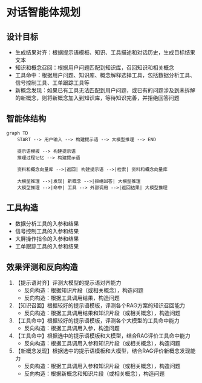 # 对话智能体规划

## 设计目标

- 生成结果对齐：根据提示语模板、知识、工具描述和对话历史，生成目标结果文本
- 知识和概念召回：根据用户问题匹配到知识库，召回知识和相关概念
- 工具命中：根据用户问题、知识库、概念解释选择工具，包括数据分析工具、信号控制工具、工单跟踪工具等
- 新概念发现：如果已有工具无法匹配到用户问题，或已有的问题涉及到未拆解的新概念，则将新概念加入到知识库，等待知识完善，并拒绝回答问题

## 智能体结构
```mermaid
graph TD
    START --> 用户输入 --> 构建提示语 --> 大模型推理 --> END

    提示语模板 --> 构建提示语
    推理过程记忆 --> 构建提示语

    资料和概念向量库 -->|返回| 构建提示语 -->|检索| 资料和概念向量库

    大模型推理 -->|发现| 新概念 -->|拒绝回答| 大模型推理
    大模型推理 -->|命中| 工具 --> 外部调用 -->|返回结果| 大模型推理
```

## 工具构造

- 数据分析工具的入参和结果
- 信号控制工具的入参和结果
- 大屏操作指令的入参和结果
- 工单跟踪工具的入参和结果

## 效果评测和反向构造

1. 【提示语对齐】评测大模型的提示语对齐能力
    - 反向构造：根据知识片段（或相关概念），构造问题
    - 反向构造：根据工具调用结果，构造问题
2. 【知识召回】根据较好的提示语模板，评测各个RAG方案的知识召回能力
    - 反向构造：根据工具调用结果和知识片段（或相关概念），构造问题
3. 【工具命中】根据较好的提示语模板，评测各个大模型的工具命中能力
    - 反向构造：根据工具调用入参，构造问题
4. 【工具命中】根据选中的提示语模板和大模型，结合RAG评价工具命中能力
    - 反向构造：根据工具调用入参和知识片段（或相关概念），构造问题
5. 【新概念发现】根据选中的提示语模板和大模型，结合RAG评价新概念发现能力
    - 反向构造：根据工具调用入参和知识片段（或相关概念），构造问题
    - 反向构造：根据新概念和知识片段（或相关概念），构造问题

